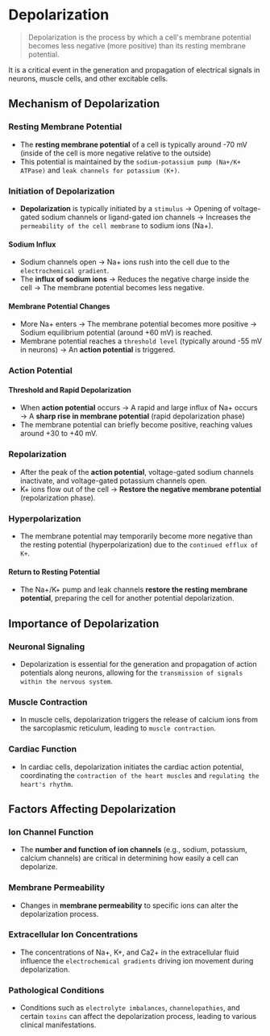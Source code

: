 # Depolarization

> Depolarization is the process by which a cell's membrane potential becomes less negative (more positive) than its resting membrane potential.

It is a critical event in the generation and propagation of electrical signals in neurons, muscle cells, and other excitable cells.

## Mechanism of Depolarization

### Resting Membrane Potential

- The **resting membrane potential** of a cell is typically around -70 mV (inside of the cell is more negative relative to the outside)
- This potential is maintained by the `sodium-potassium pump (Na+/K+ ATPase)` and `leak channels for potassium (K+)`.

### Initiation of Depolarization

- **Depolarization** is typically initiated by a `stimulus` → Opening of voltage-gated sodium channels or ligand-gated ion channels → Increases the `permeability of the cell membrane` to sodium ions (Na+).

#### Sodium Influx

- Sodium channels open → Na+ ions rush into the cell due to the `electrochemical gradient`.
- The **influx of sodium ions** → Reduces the negative charge inside the cell → The membrane potential becomes less negative.

#### Membrane Potential Changes

- More Na+ enters → The membrane potential becomes more positive → Sodium equilibrium potential (around +60 mV) is reached.
- Membrane potential reaches a `threshold level` (typically around -55 mV in neurons) → An **action potential** is triggered.

### Action Potential

#### Threshold and Rapid Depolarization

- When **action potential** occurs → A rapid and large influx of Na+ occurs → A **sharp rise in membrane potential** (rapid depolarization phase)
- The membrane potential can briefly become positive, reaching values around +30 to +40 mV.

### Repolarization

- After the peak of the **action potential**, voltage-gated sodium channels inactivate, and voltage-gated potassium channels open.
- K+ ions flow out of the cell → **Restore the negative membrane potential** (repolarization phase).

### Hyperpolarization

- The membrane potential may temporarily become more negative than the resting potential (hyperpolarization) due to the `continued efflux of K+`.

#### Return to Resting Potential

- The Na+/K+ pump and leak channels **restore the resting membrane potential**, preparing the cell for another potential depolarization.

## Importance of Depolarization

### Neuronal Signaling

- Depolarization is essential for the generation and propagation of action potentials along neurons, allowing for the `transmission of signals within the nervous system`.

### Muscle Contraction

- In muscle cells, depolarization triggers the release of calcium ions from the sarcoplasmic reticulum, leading to `muscle contraction`.

### Cardiac Function

- In cardiac cells, depolarization initiates the cardiac action potential, coordinating the `contraction of the heart muscles` and `regulating the heart's rhythm`.

## Factors Affecting Depolarization

### Ion Channel Function

- The **number and function of ion channels** (e.g., sodium, potassium, calcium channels) are critical in determining how easily a cell can depolarize.

### Membrane Permeability

- Changes in **membrane permeability** to specific ions can alter the depolarization process.

### Extracellular Ion Concentrations

- The concentrations of Na+, K+, and Ca2+ in the extracellular fluid influence the `electrochemical gradients` driving ion movement during depolarization.

### Pathological Conditions

- Conditions such as `electrolyte imbalances`, `channelopathies`, and certain `toxins` can affect the depolarization process, leading to various clinical manifestations.
